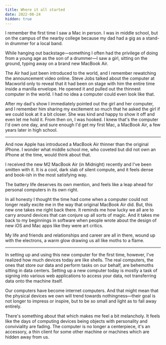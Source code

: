 ```yaml
---
title: Where it all started
date: 2022-08-24
hidden: true
---
```


I remember the first time I saw a Mac in person. I was in middle school, but on the campus of the nearby college because my dad had a gig as a stand-in drummer for a local band.

While hanging out backstage—something I often had the privilege of doing from a young age as the son of a drummer—I saw a girl, sitting on the ground, typing away on a brand new MacBook Air.

The Air had just been introduced to the world, and I remember rewatching the announcement video online. Steve Jobs talked about the computer at Macworld only to reveal that it had been on stage with him the entire time inside a manilla envelope. He opened it and pulled out the thinnest computer in the world. I had no idea a computer could even look like that.

After my dad's show I immediately pointed out the girl and her computer, and I remember him sharing my excitement so much that he asked the girl if we could look at it a bit closer. She was kind and happy to show it off and even let me hold it. From then on, I was hooked. I knew that's the computer I'd own one day, and sure enough I'd get my first Mac, a MacBook Air, a few years later in high school.

---

And now Apple has introduced a MacBook Air thinner than the original iPhone. I wonder what middle school me, who coveted but did not own an iPhone at the time, would think about that.

I received the new M2 MacBook Air (in Midnight) recently and I've been smitten with it. It is a cool, dark slab of silent compute, and it feels dense and book-ish in the most satisfying way.

The battery life deserves its own mention, and feels like a leap ahead for personal computers in its own right.

In all honesty I thought the time had come when a computer could not longer really excite me in the way that original MacBook Air did. But, this new one takes me right back there. It reminds me how lucky we all are to carry around devices that can conjure up all sorts of magic. And it takes me back to my beginnings in software when people wrote about the design of new iOS and Mac apps like they were art critics.

My life and friends and relationships and career are all in there, wound up with the electrons, a warm glow drawing us all like moths to a flame.

---

In setting up and using this new computer for the first time, however, I've realized how much devices today are like shells. The real computers, the ones that store our data and perform tasks on our behalf, are behemoths sitting in data centers. Setting up a new computer today is mostly a task of signing into various web applications to access your data, not transferring data onto the machine itself.

Our computers have become internet computers. And that might mean that the physical devices we own will trend towards nothingness—their goal is not longer to impress or inspire, but to be so small and light as to fall away entirely.

There's something about that which makes me feel a bit melancholy. It feels like the days of computing devices being objects with personality and conviviality are fading. The computer is no longer a centerpiece, it's an accessory, a thin client for some other machine or machines which are hidden away from us.
